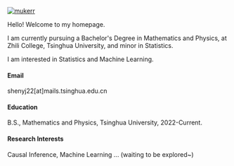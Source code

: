 

[![mukerr](https://img.shields.io/badge/mukerr-github-blue?logo=github)](https://github.com/mukerr)

Hello! Welcome to my homepage.

I am currently pursuing a Bachelor's Degree in Mathematics and Physics, at Zhili College, Tsinghua University, and minor in Statistics.

I am interested in Statistics and Machine Learning.

#### Email
shenyj22[at]mails.tsinghua.edu.cn

#### Education
B.S., Mathematics and Physics, Tsinghua University, 2022-Current.

#### Research Interests
Causal Inference, Machine Learning ... (waiting to be explored~)
